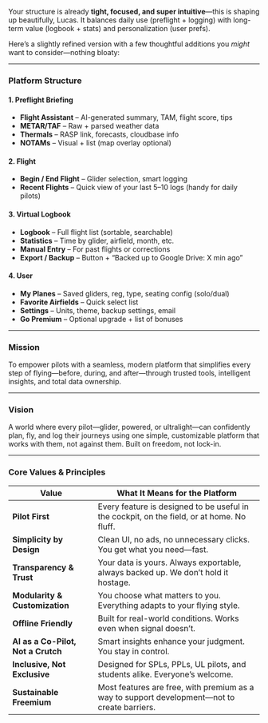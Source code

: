 Your structure is already **tight, focused, and super intuitive**—this is shaping up beautifully, Lucas. It balances daily use (preflight + logging) with long-term value (logbook + stats) and personalization (user prefs).

Here’s a slightly refined version with a few thoughtful additions you _might_ want to consider—nothing bloaty:

---

### **Platform Structure**

#### **1. Preflight Briefing**

- **Flight Assistant** – AI-generated summary, TAM, flight score, tips
- **METAR/TAF** – Raw + parsed weather data
- **Thermals** – RASP link, forecasts, cloudbase info
- **NOTAMs** – Visual + list (map overlay optional)

#### **2. Flight**

- **Begin / End Flight** – Glider selection, smart logging
- **Recent Flights** – Quick view of your last 5–10 logs (handy for daily pilots)

#### **3. Virtual Logbook**

- **Logbook** – Full flight list (sortable, searchable)
- **Statistics** – Time by glider, airfield, month, etc.
- **Manual Entry** – For past flights or corrections
- **Export / Backup** – Button + “Backed up to Google Drive: X min ago”

#### **4. User**

- **My Planes** – Saved gliders, reg, type, seating config (solo/dual)
- **Favorite Airfields** – Quick select list
- **Settings** – Units, theme, backup settings, email
- **Go Premium** – Optional upgrade + list of bonuses

---

### **Mission**

To empower pilots with a seamless, modern platform that simplifies every step of flying—before, during, and after—through trusted tools, intelligent insights, and total data ownership.

---

### **Vision**

A world where every pilot—glider, powered, or ultralight—can confidently plan, fly, and log their journeys using one simple, customizable platform that works with them, not against them. Built on freedom, not lock-in.

---

### **Core Values & Principles**

| **Value**                          | **What It Means for the Platform**                                                           |
| ---------------------------------- | -------------------------------------------------------------------------------------------- |
| **Pilot First**                    | Every feature is designed to be useful in the cockpit, on the field, or at home. No fluff.   |
| **Simplicity by Design**           | Clean UI, no ads, no unnecessary clicks. You get what you need—fast.                         |
| **Transparency & Trust**           | Your data is yours. Always exportable, always backed up. We don’t hold it hostage.           |
| **Modularity & Customization**     | You choose what matters to you. Everything adapts to your flying style.                      |
| **Offline Friendly**               | Built for real-world conditions. Works even when signal doesn’t.                             |
| **AI as a Co-Pilot, Not a Crutch** | Smart insights enhance your judgment. You stay in control.                                   |
| **Inclusive, Not Exclusive**       | Designed for SPLs, PPLs, UL pilots, and students alike. Everyone’s welcome.                  |
| **Sustainable Freemium**           | Most features are free, with premium as a way to support development—not to create barriers. |
